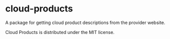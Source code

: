 # cloud-products 

A package for getting cloud product descriptions from the provider website.

Cloud Products is distributed under the MIT license.
